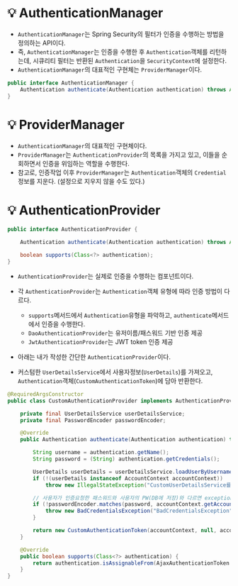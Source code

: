 # 💡 AuthenticationManager
- `AuthenticationManager`는 Spring Security의 필터가 인증을 수행하는 방법을 정의하는 API이다.
- 즉, `AuthenticationManager`는 인증을 수행한 후 `Authentication`객체를 리턴하는데, 시큐리티 필터는 반환된 `Authentication`을 `SecurityContext`에 설정한다.
- `AuthenticationManager`의 대표적인 구현체는 `ProviderManager`이다.

```java
public interface AuthenticationManager {
    Authentication authenticate(Authentication authentication) throws AuthenticationException;
}
```

# 💡 ProviderManager
- `AuthenticationManager`의 대표적인 구현체이다.
- `ProviderManager`는 `AuthenticationProvider`의 목록을 가지고 있고, 이들을 순회하면서 인증을 위임하는 역할을 수행한다.
- 참고로, 인증작업 이후 `ProviderManager`는 `Authentication`객체의 `Credential`정보를 지운다. (설정으로 지우지 않을 수도 있다.)

# 💡 AuthenticationProvider
```java
public interface AuthenticationProvider {

    Authentication authenticate(Authentication authentication) throws AuthenticationException;

    boolean supports(Class<?> authentication);
}

```

- `AuthenticationProvider`는 실제로 인증을 수행하는 컴포넌트이다.
- 각 `AuthenticationProvider`는 `Authentication`객체 유형에 따라 인증 방법이 다르다.
  - `supports`메서드에서 `Authentication`유형을 파악하고, `authenticate`메서드에서 인증을 수행한다.
  - `DaoAuthenticationProvider`는 유저이름/패스워드 기반 인증 제공
  - `JwtAuthenticationProvider`는 JWT token 인증 제공
 

- 아래는 내가 작성한 간단한 `AuthenticationProvider`이다.
- 커스텀한 `UserDetailsService`에서 사용자정보(`UserDetails`)를 가져오고, `Authentication`객체(`CustomAuthenticationToken`)에 담아 반환한다.

```java
@RequiredArgsConstructor
public class CustomAuthenticationProvider implements AuthenticationProvider {

    private final UserDetailsService userDetailsService;
    private final PasswordEncoder passwordEncoder;

    @Override
    public Authentication authenticate(Authentication authentication) throws AuthenticationException {

        String username = authentication.getName();
        String password = (String) authentication.getCredentials();

        UserDetails userDetails = userDetailsService.loadUserByUsername(username);
        if (!(userDetails instanceof AccountContext accountContext))
            throw new IllegalStateException("CustomUserDetailsService를 등록해주세요.");

        // 사용자가 인증요청한 패스워드와 사용자의 PW(DB에 저장)와 다르면 exception
        if (!passwordEncoder.matches(password, accountContext.getAccount().getPassword())) {
            throw new BadCredentialsException("BadCredentialsException");
        }

        return new CustomAuthenticationToken(accountContext, null, accountContext.getAuthorities());
    }

    @Override
    public boolean supports(Class<?> authentication) {
        return authentication.isAssignableFrom(AjaxAuthenticationToken.class);
    }
}
```
